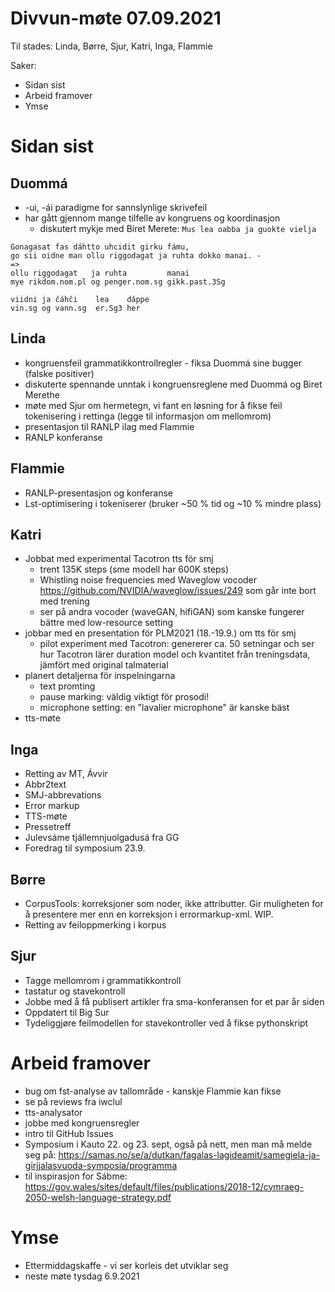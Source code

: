 # Divvun-møte 07.09.2021

Til stades: Linda, Børre, Sjur, Katri, Inga, Flammie

Saker:
* Sidan sist
* Arbeid framover
* Ymse

# Sidan sist

## Duommá
* -ui, -ái paradigme for sannslynlige skrivefeil
* har gått gjennom mange tilfelle av kongruens og koordinasjon
    * diskutert mykje med Biret Merete: `Mus lea oabba ja guokte vielja`

```
Gonagasat fas dáhtto uhcidit girku fámu,
go sii oidne man ollu riggodagat ja ruhta dokko manai. -
=>
ollu riggodagat   ja ruhta         manai
mye rikdom.nom.pl og penger.nom.sg gikk.past.3Sg

viidni ja čáhči    lea    dáppe
vin.sg og vann.sg  er.Sg3 her
```

## Linda
* kongruensfeil grammatikkontrollregler - fiksa Duommá sine bugger (falske positiver)
* diskuterte spennande unntak i kongruensreglene med Duommá og Biret Merethe
* møte med Sjur om hermetegn, vi fant en løsning for å fikse feil tokenisering i rettinga (legge til informasjon om mellomrom)
* presentasjon til RANLP ilag med Flammie
* RANLP konferanse

## Flammie

* RANLP-presentasjon og konferanse
* Lst-optimisering i tokeniserer (bruker ~50 % tid og ~10 % mindre plass)

## Katri
* Jobbat med experimental Tacotron tts för smj
    * trent 135K steps (sme modell har 600K steps)
    * Whistling noise frequencies med Waveglow vocoder <https://github.com/NVIDIA/waveglow/issues/249> som går inte bort med trening
    * ser på andra vocoder (waveGAN, hifiGAN) som kanske fungerer bättre med low-resource setting
* jobbar med en presentation för PLM2021 (18.-19.9.) om tts för smj
    * pilot experiment med Tacotron: genererer ca. 50 setningar och ser hur Tacotron lärer duration model och kvantitet från treningsdata, jämfört med original talmaterial
* planert detaljerna för inspelningarna
    * text promting
    * pause marking: väldig viktigt för prosodi!
    * microphone setting: en "lavalier microphone" är kanske bäst
* tts-møte

## Inga
* Retting av MT, Ávvir
* Abbr2text
* SMJ-abbrevations
* Error markup
* TTS-møte
* Pressetreff
* Julevsáme tjállemnjuolgadusá fra GG
* Foredrag til symposium 23.9.

## Børre
* CorpusTools: korreksjoner som noder, ikke attributter. Gir muligheten for å presentere mer enn en korreksjon i errormarkup-xml. WIP.
* Retting av feiloppmerking i korpus

## Sjur
* Tagge mellomrom i grammatikkontroll
* tastatur og stavekontroll
* Jobbe med å få publisert artikler fra sma-konferansen for et par år siden
* Oppdatert til Big Sur
* Tydeliggjøre feilmodellen for stavekontroller ved å fikse pythonskript

# Arbeid framover
* bug om fst-analyse av tallområde - kanskje Flammie kan fikse
* se på reviews fra iwclul
* tts-analysator
* jobbe med kongruensregler
* intro til GitHub Issues
* Symposium i Kauto 22. og 23. sept, også på nett, men man må melde seg på: <https://samas.no/se/a/dutkan/fagalas-lagideamit/samegiela-ja-girjjalasvuoda-symposia/programma>
* til inspirasjon for Sábme: <https://gov.wales/sites/default/files/publications/2018-12/cymraeg-2050-welsh-language-strategy.pdf>

# Ymse

* Ettermiddagskaffe - vi ser korleis det utviklar seg
* neste møte tysdag 6.9.2021
